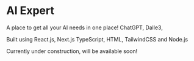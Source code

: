 <h1> AI Expert </h1>

<p>A place to get all your AI needs in one place! ChatGPT, Dalle3,  </p> 

<p> Built using React.js, Next.js TypeScript, HTML, TailwindCSS and Node.js </p>

<p>Currently under construction, will be available soon! </p>

 
